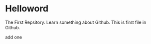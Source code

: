 # Helloword
The First Repsitory.
Learn something about Github.
This is first file in Github.


add one
